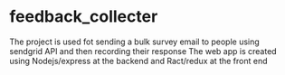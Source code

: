 # feedback_collecter
The project is used fot sending a bulk survey email to people using sendgrid API  and then recording  their response 
The web app is created using Nodejs/express at the backend 
and Ract/redux at the front end 
